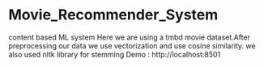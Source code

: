 # Movie_Recommender_System
content based ML system
Here we are using a tmbd movie dataset.After preprocessing our data we use vectorization and use cosine similarity. 
we also used nltk library for stemming 
Demo : http://localhost:8501
